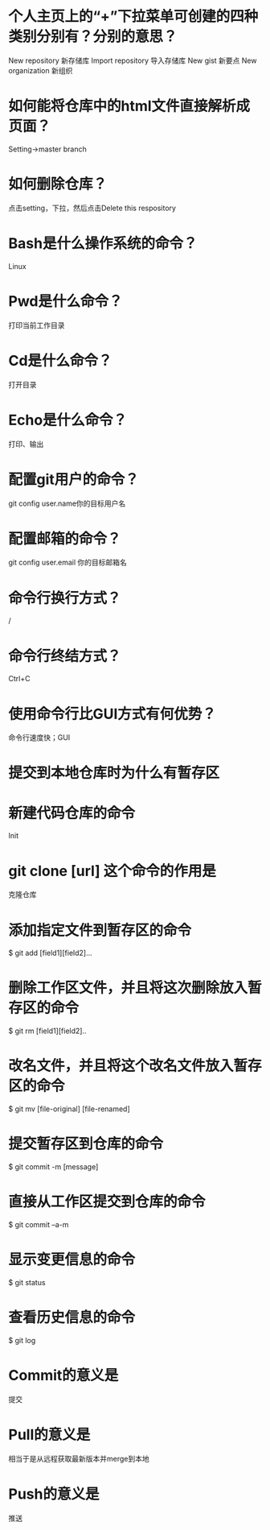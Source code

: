 # 个人主页上的“+”下拉菜单可创建的四种类别分别有？分别的意思？
New repository	新存储库
Import repository	导入存储库
New gist	新要点
New organization	新组织
# 如何能将仓库中的html文件直接解析成页面？
Setting->master branch
# 如何删除仓库？
点击setting，下拉，然后点击Delete this respository
# 	Bash是什么操作系统的命令？
Linux
# 	Pwd是什么命令？
打印当前工作目录
# 	Cd是什么命令？
打开目录
# 	Echo是什么命令？
打印、输出
# 	配置git用户的命令？
git config user.name你的目标用户名
# 	配置邮箱的命令？
git config user.email 你的目标邮箱名
# 	命令行换行方式？
/
# 	命令行终结方式？
Ctrl+C
# 使用命令行比GUI方式有何优势？
命令行速度快；GUI
# 提交到本地仓库时为什么有暂存区

# 	新建代码仓库的命令
Init
# 	git clone [url] 这个命令的作用是
克隆仓库
# 	添加指定文件到暂存区的命令
$ git add [field1][field2]…
# 	删除工作区文件，并且将这次删除放入暂存区的命令
$ git rm [field1][field2]..
# 	改名文件，并且将这个改名文件放入暂存区的命令
$ git mv [file-original] [file-renamed]
# 	提交暂存区到仓库的命令
$ git commit -m [message]
# 	直接从工作区提交到仓库的命令
$ git commit –a-m
# 	显示变更信息的命令
$ git status
# 	查看历史信息的命令
$ git log
# 	Commit的意义是
提交
# 	Pull的意义是
相当于是从远程获取最新版本并merge到本地
# 	Push的意义是
推送
